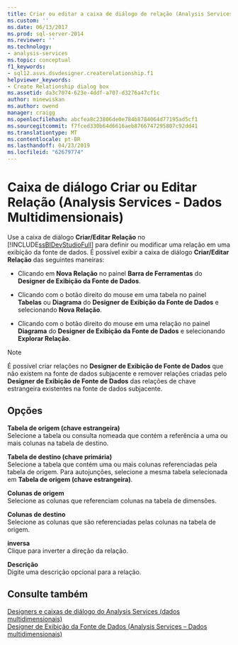 ```yaml
---
title: Criar ou editar a caixa de diálogo de relação (Analysis Services - dados multidimensionais) | Microsoft Docs
ms.custom: ''
ms.date: 06/13/2017
ms.prod: sql-server-2014
ms.reviewer: ''
ms.technology:
- analysis-services
ms.topic: conceptual
f1_keywords:
- sql12.asvs.dsvdesigner.createrelationship.f1
helpviewer_keywords:
- Create Relationship dialog box
ms.assetid: da3c7074-623e-4ddf-a707-d3276a47cf1c
author: minewiskan
ms.author: owend
manager: craigg
ms.openlocfilehash: abcfea8c23806de0e784b8784064d77195ad5cf1
ms.sourcegitcommit: f7fced330b64d6616aeb8766747295807c92dd41
ms.translationtype: MT
ms.contentlocale: pt-BR
ms.lasthandoff: 04/23/2019
ms.locfileid: "62679774"
---
```

# <a name="create-or-edit-relationship-dialog-box-analysis-services---multidimensional-data"></a>Caixa de diálogo Criar ou Editar Relação (Analysis Services - Dados Multidimensionais)
  Use a caixa de diálogo **Criar/Editar Relação** no [!INCLUDE[ssBIDevStudioFull](../includes/ssbidevstudiofull-md.md)] para definir ou modificar uma relação em uma exibição da fonte de dados. É possível exibir a caixa de diálogo **Criar/Editar Relação** das seguintes maneiras:  
  
-   Clicando em **Nova Relação** no painel **Barra de Ferramentas** do **Designer de Exibição da Fonte de Dados**.  
  
-   Clicando com o botão direito do mouse em uma tabela no painel **Tabelas** ou **Diagrama** do **Designer de Exibição da Fonte de Dados** e selecionando **Nova Relação**.  
  
-   Clicando com o botão direito do mouse em uma relação no painel **Diagrama** do **Designer de Exibição da Fonte de Dados** e selecionando **Explorar Relação**.  
  
> [!NOTE]  
>  É possível criar relações no **Designer de Exibição de Fonte de Dados** que não existem na fonte de dados subjacente e remover relações criadas pelo **Designer de Exibição de Fonte de Dados** das relações de chave estrangeira existentes na fonte de dados subjacente.  
  
## <a name="options"></a>Opções  
 **Tabela de origem (chave estrangeira)**  
 Selecione a tabela ou consulta nomeada que contém a referência a uma ou mais colunas na tabela de destino.  
  
 **Tabela de destino (chave primária)**  
 Selecione a tabela que contém uma ou mais colunas referenciadas pela tabela de origem. Para autojunções, selecione a mesma tabela selecionada em **Tabela de origem (chave estrangeira)**.  
  
 **Colunas de origem**  
 Selecione as colunas que referenciam colunas na tabela de dimensões.  
  
 **Colunas de destino**  
 Selecione as colunas que são referenciadas pelas colunas na tabela de origem.  
  
 **inversa**  
 Clique para inverter a direção da relação.  
  
 **Descrição**  
 Digite uma descrição opcional para a relação.  
  
## <a name="see-also"></a>Consulte também  
 [Designers e caixas de diálogo do Analysis Services &#40;dados multidimensionais&#41;](analysis-services-designers-and-dialog-boxes-multidimensional-data.md)   
 [Designer de Exibição da Fonte de Dados &#40;Analysis Services – Dados multidimensionais&#41;](data-source-view-designer-analysis-services-multidimensional-data.md)  
  
  
